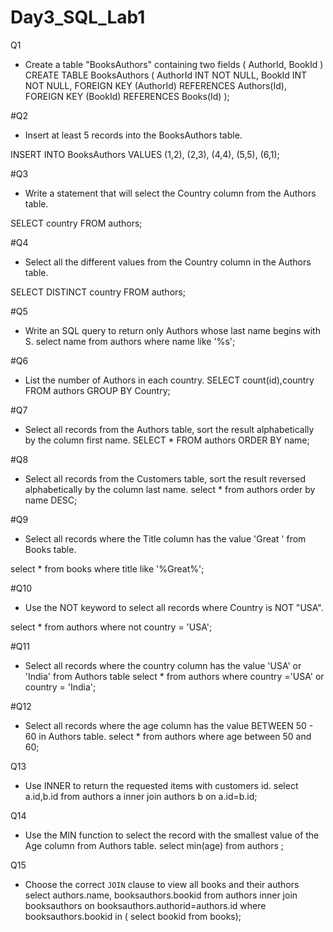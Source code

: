 
# Day3_SQL_Lab1

Q1
- Create a table "BooksAuthors" containing two fields ( AuthorId, BookId )
CREATE TABLE BooksAuthors (
    AuthorId INT NOT NULL,
    BookId  INT NOT NULL,
    FOREIGN KEY (AuthorId) REFERENCES Authors(Id),
    FOREIGN KEY (BookId) REFERENCES Books(Id)
);

#Q2
- Insert at least 5 records into the BooksAuthors table.

INSERT INTO BooksAuthors
VALUES (1,2),
       (2,3),
		(4,4),
		(5,5),
		(6,1);
    
#Q3   
- Write a statement that will select the Country column from the Authors table.

SELECT country FROM authors;

#Q4
- Select all the different values from the Country column in the Authors table.

SELECT DISTINCT country FROM authors;

#Q5
- Write an SQL query to return only Authors whose last name begins with S.
select name from authors where 
name like '%s';

 
#Q6
- List the number of Authors in each country.
SELECT count(id),country FROM
authors GROUP BY Country;

#Q7
- Select all records from the Authors table, sort the result alphabetically by the column first name.
SELECT * FROM authors ORDER BY name;


#Q8
- Select all records from the Customers table, sort the result reversed alphabetically by the column last name.
select * from authors order by name DESC;


#Q9
- Select all records where the Title column has the value 'Great ' from Books table.

select * from books where title like '%Great%';

#Q10
- Use the NOT keyword to select all records where Country is NOT "USA".

select * from authors where not country = 'USA';


#Q11
- Select all records where the country column has the value 'USA' or 'India' from Authors table
select * from authors where country ='USA' or country = 'India';


#Q12
- Select all records where the age column has the value BETWEEN 50 - 60 in Authors table.
select * from authors where age between 50 and 60;

Q13
- Use INNER to return the requested items with customers id.
select a.id,b.id from authors a inner join authors b on a.id=b.id;

Q14
- Use the MIN function to select the record with the smallest value of the Age column from Authors table.
select min(age) from authors ;

Q15
- Choose the correct `JOIN` clause to view all books and their authors
select authors.name, booksauthors.bookid from authors inner join booksauthors 
on booksauthors.authorid=authors.id where booksauthors.bookid in ( select bookid from books);
